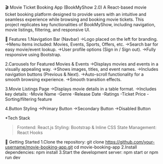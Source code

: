 🎬 Movie Ticket Booking App (BookMyShow 2.0)
A React-based movie ticket booking platform designed to provide users with an intuitive and seamless experience while browsing and booking movie tickets. This project replicates key functionalities of BookMyShow, including navigation, movie listings, filtering, and responsive UI.

📌 Features
1.Navigation Bar (Navbar)
->Logo placed on the left for branding.
->Menu items included: Movies, Events, Sports, Offers, etc.
->Search bar for easy movie/event lookup.
->User profile options (Sign in / Sign out).
->Fully responsive using Bootstrap.

2.Carousels for Featured Movies & Events
->Displays movies and events in a visually appealing way.
->Shows images, titles, and event names.
->Includes navigation buttons (Previous & Next).
->Auto-scroll functionality for a smooth browsing experience.
->Smooth transition effects.

3.Movie Listings Page
->Displays movie details in a table format.
->Includes key details:
-Movie Name
-Genre
-Release Date
-Ratings
-Ticket Price
-Sorting/filtering feature 

4.Button Styling
->Primary Button 
->Secondary Button
->Disabled Button

*Tech Stack
>Frontend: React.js
>Styling: Bootstrap & Inline CSS
>State Management: React Hooks

🚀 Getting Started
1.Clone the repository:
git clone https://github.com/your-username/movie-booking-app.git
cd movie-booking-app
2.Install dependencies:
npm install
3.Start the development server:
npm start or npm run dev
